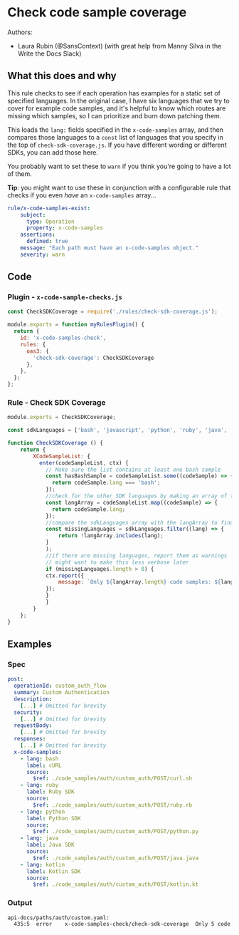 # Check code sample coverage

Authors:
- Laura Rubin (@SansContext)  (with great help from Manny Silva in the Write the Docs Slack)

## What this does and why

This rule checks to see if each operation has examples for a static set of specified languages. In the original case, I have six languages that we try to cover for example code samples, and it's helpful to know which routes are missing which samples, so I can prioritize and burn down patching them.

This loads the `lang:` fields specified in the `x-code-samples` array, and then compares those languages to a `const` list of languages that you specify in the top of `check-sdk-coverage.js`. If you have different wording or different SDKs, you can add those here.

You probably want to set these to `warn` if you think you're going to have a lot of them.

**Tip**: you might want to use these in conjunction with a configurable rule that checks if you even _have_ an `x-code-samples` array...

```yaml
rule/x-code-samples-exist:
    subject:
      type: Operation
      property: x-code-samples
    assertions:
      defined: true
    message: "Each path must have an x-code-samples object."
    severity: warn
```

## Code

### Plugin - `x-code-sample-checks.js`

```js 
const CheckSDKCoverage = require('./rules/check-sdk-coverage.js');

module.exports = function myRulesPlugin() {
  return {
    id: 'x-code-samples-check',
    rules: {
      oas3: {
        'check-sdk-coverage': CheckSDKCoverage
      },
    },
  };
};
```


### Rule - Check SDK Coverage

```js
module.exports = CheckSDKCoverage;

const sdkLanguages = ['bash', 'javascript', 'python', 'ruby', 'java', 'kotlin'];

function CheckSDKCoverage () {
    return {
        XCodeSampleList: {
          enter(codeSampleList, ctx) {
            // Make sure the list contains at least one bash sample
            const hasBashSample = codeSampleList.some((codeSample) => {
              return codeSample.lang === 'bash';
            });
            //check for the other SDK languages by making an array of the lang fields from the code samples
            const langArray = codeSampleList.map((codeSample) => {
              return codeSample.lang;
            });
            //compare the sdkLanguages array with the langArray to find the missing languages, and save them to an array
            const missingLanguages = sdkLanguages.filter((lang) => {
                return !langArray.includes(lang);
            }
            );
            //if there are missing languages, report them as warnings
            // might want to make this less verbose later
            if (missingLanguages.length > 0) {
            ctx.report({
                message: `Only ${langArray.length} code samples: ${langArray.join(', ')} but is missing the following SDK languages: ${missingLanguages.join(', ')}`,
            });
            }
            }
        }
    };
}
```


## Examples


### Spec 

```yaml
post:
  operationId: custom_auth_flow
  summary: Custom Authentication
  description: 
    [...] # Omitted for brevity
  security:
    [...] # Omitted for brevity
  requestBody:
    [...] # Omitted for brevity
  responses:
    [...] # Omitted for brevity
  x-code-samples:
    - lang: bash
      label: cURL
      source:
        $ref: ./code_samples/auth/custom_auth/POST/curl.sh
    - lang: ruby
      label: Ruby SDK
      source:
        $ref: ./code_samples/auth/custom_auth/POST/ruby.rb
    - lang: python
      label: Python SDK
      source:
        $ref: ./code_samples/auth/custom_auth/POST/python.py
    - lang: java
      label: Java SDK
      source:
        $ref: ./code_samples/auth/custom_auth/POST/java.java
    - lang: kotlin
      label: Kotlin SDK
      source:
        $ref: ./code_samples/auth/custom_auth/POST/kotlin.kt
```


### Output

```bash
api-docs/paths/auth/custom.yaml:
  435:5  error    x-code-samples-check/check-sdk-coverage  Only 5 code samples: bash, ruby, python, java, kotlin but is missing the following SDK languages: javascript
```

